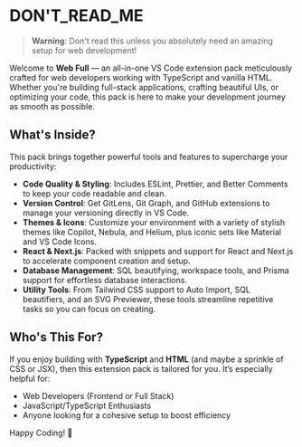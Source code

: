 # DON'T_READ_ME

> **Warning**: Don't read this unless you absolutely need an amazing setup for web development!

Welcome to **Web Full** — an all-in-one VS Code extension pack meticulously crafted for web developers working with TypeScript and vanilla HTML. Whether you're building full-stack applications, crafting beautiful UIs, or optimizing your code, this pack is here to make your development journey as smooth as possible.

## What's Inside?
This pack brings together powerful tools and features to supercharge your productivity:
- **Code Quality & Styling**: Includes ESLint, Prettier, and Better Comments to keep your code readable and clean.
- **Version Control**: Get GitLens, Git Graph, and GitHub extensions to manage your versioning directly in VS Code.
- **Themes & Icons**: Customize your environment with a variety of stylish themes like Copilot, Nebula, and Helium, plus iconic sets like Material and VS Code Icons.
- **React & Next.js**: Packed with snippets and support for React and Next.js to accelerate component creation and setup.
- **Database Management**: SQL beautifying, workspace tools, and Prisma support for effortless database interactions.
- **Utility Tools**: From Tailwind CSS support to Auto Import, SQL beautifiers, and an SVG Previewer, these tools streamline repetitive tasks so you can focus on creating.

## Who's This For?
If you enjoy building with **TypeScript** and **HTML** (and maybe a sprinkle of CSS or JSX), then this extension pack is tailored for you. It’s especially helpful for:
- Web Developers (Frontend or Full Stack)
- JavaScript/TypeScript Enthusiasts
- Anyone looking for a cohesive setup to boost efficiency

Happy Coding! 🚀
